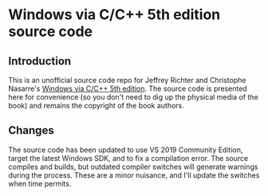 # Windows via C/C++ 5th edition source code

## Introduction

This is an unofficial source code repo for Jeffrey Richter and Christophe Nasarre's [Windows via C/C++ 5th edition](https://www.amazon.com/Windows-via-softcover-Developer-Reference/dp/0735663777). The source code is presented here for convenience (so you don't need to dig up the physical media of the book) and remains the copyright of the book authors.

## Changes

The source code has been updated to use VS 2019 Community Edition, target the latest Windows SDK, and to fix a compilation error. The source compiles and builds, but outdated compiler switches will generate warnings during the process. These are a minor nuisance, and I'll update the switches when time permits.
